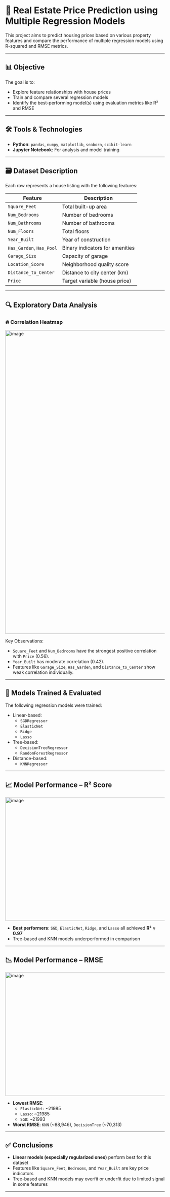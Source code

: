 # 🏡 Real Estate Price Prediction using Multiple Regression Models

This project aims to predict housing prices based on various property features and compare the performance of multiple regression models using R-squared and RMSE metrics.

---

## 📊 Objective

The goal is to:
- Explore feature relationships with house prices
- Train and compare several regression models
- Identify the best-performing model(s) using evaluation metrics like R² and RMSE

---

## 🛠️ Tools & Technologies
- **Python**: `pandas`, `numpy`, `matplotlib`, `seaborn`, `scikit-learn`
- **Jupyter Notebook**: For analysis and model training

---

## 🗃️ Dataset Description

Each row represents a house listing with the following features:

| Feature | Description |
|---------|-------------|
| `Square_Feet` | Total built-up area |
| `Num_Bedrooms` | Number of bedrooms |
| `Num_Bathrooms` | Number of bathrooms |
| `Num_Floors` | Total floors |
| `Year_Built` | Year of construction |
| `Has_Garden`, `Has_Pool` | Binary indicators for amenities |
| `Garage_Size` | Capacity of garage |
| `Location_Score` | Neighborhood quality score |
| `Distance_to_Center` | Distance to city center (km) |
| `Price` | Target variable (house price) |

---

## 🔍 Exploratory Data Analysis

### 🔥 Correlation Heatmap

<img width="1223" height="957" alt="image" src="https://github.com/user-attachments/assets/ee98e69c-9a83-4a9f-b5f5-a71e6d3f19a0" />


Key Observations:
- `Square_Feet` and `Num_Bedrooms` have the strongest positive correlation with `Price` (0.56).
- `Year_Built` has moderate correlation (0.42).
- Features like `Garage_Size`, `Has_Garden`, and `Distance_to_Center` show weak correlation individually.

---

## 🧠 Models Trained & Evaluated

The following regression models were trained:
- Linear-based:
  - `SGDRegressor`
  - `ElasticNet`
  - `Ridge`
  - `Lasso`
- Tree-based:
  - `DecisionTreeRegressor`
  - `RandomForestRegressor`
- Distance-based:
  - `KNNRegressor`

---

## 📈 Model Performance – R² Score

<img width="990" height="390" alt="image" src="https://github.com/user-attachments/assets/20799cd5-0b36-4723-9c9e-40572968037f" />


- **Best performers**: `SGD`, `ElasticNet`, `Ridge`, and `Lasso` all achieved **R² ≈ 0.97**
- Tree-based and KNN models underperformed in comparison

---

## 📉 Model Performance – RMSE

<img width="990" height="390" alt="image" src="https://github.com/user-attachments/assets/180463c5-0bc7-45d7-b610-bc19f922597c" />


- **Lowest RMSE**:
  - `ElasticNet`: ~21985
  - `Lasso`: ~21985
  - `SGD`: ~21993
- **Worst RMSE**: `KNN` (~88,946), `DecisionTree` (~70,313)

---

## ✅ Conclusions

- **Linear models (especially regularized ones)** perform best for this dataset
- Features like `Square_Feet`, `Bedrooms`, and `Year_Built` are key price indicators
- Tree-based and KNN models may overfit or underfit due to limited signal in some features

---
